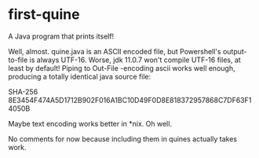 # first-quine
A Java program that prints itself!

Well, almost. quine.java is an ASCII encoded file, but Powershell's output-to-file is always UTF-16.
Worse, jdk 11.0.7 won't compile UTF-16 files, at least by default!
Piping to Out-File -encoding ascii works well enough, producing a totally identical java source file:

SHA-256 8E3454F474A5D1712B902F016A1BC10D49F0D8E818372957868C7DF63F14050B

Maybe text encoding works better in \*nix. Oh well. 

No comments for now because including them in quines actually takes work.
